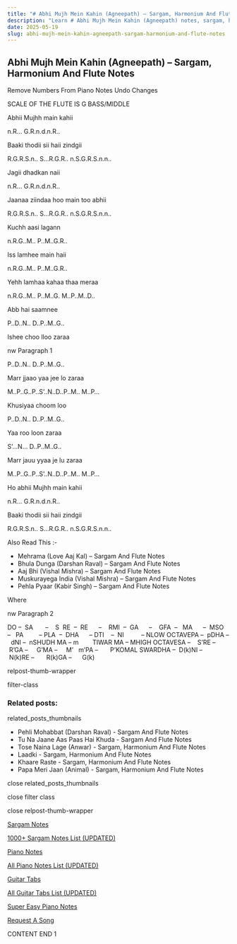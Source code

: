 ```yaml
---
title: "# Abhi Mujh Mein Kahin (Agneepath) – Sargam, Harmonium And Flute Notes"
description: "Learn # Abhi Mujh Mein Kahin (Agneepath) notes, sargam, harmonium notations and flute notes. Easy step-by-step tutorial for beginners."
date: 2025-05-19
slug: abhi-mujh-mein-kahin-agneepath-sargam-harmonium-and-flute-notes
---
```


## Abhi Mujh Mein Kahin (Agneepath) – Sargam, Harmonium And Flute Notes

Remove Numbers From Piano Notes
Undo Changes

SCALE OF THE FLUTE IS G BASS/MIDDLE

Abhii Mujhh main kahii

n.R… G.R.n.d.n.R..

Baaki thodii sii haii zindgii

R.G.R.S.n.. S…R.G.R.. n.S.G.R.S.n.n..

Jagii dhadkan naii

n.R… G.R.n.d.n.R..

Jaanaa ziindaa hoo main too abhii

R.G.R.S.n.. S…R.G.R.. n.S.G.R.S.n.n..

Kuchh aasi lagann

n.R.G..M.. P..M..G.R..

Iss lamhee main haii

n.R.G..M.. P..M..G.R..

Yehh lamhaa kahaa thaa meraa

n.R.G..M.. P..M..G. M..P..M..D..

Abb hai saamnee

P..D..N.. D..P..M..G..

Ishee choo lloo zaraa

nw Paragraph 1

P..D..N.. D..P..M..G..

Marr jjaao yaa jee lo zaraa

M..P..G..P..S’..N..D..P..M.. M..P…

Khusiyaa choom loo

P..D..N.. D..P..M..G..

Yaa roo loon zaraa

S’…N… D..P..M..G..

Marr jauu yyaa je lu zaraa

M..P..G..P..S’..N..D..P..M.. M..P…

Ho abhii Mujhh main kahii

n.R… G.R.n.d.n.R..

Baaki thodii sii haii zindgii

R.G.R.S.n.. S…R.G.R.. n.S.G.R.S.n.n..



Also Read This :-



* Mehrama (Love Aaj Kal) – Sargam And Flute Notes
* Bhula Dunga (Darshan Raval) – Sargam And Flute Notes
* Aaj Bhi (Vishal Mishra) – Sargam And Flute Notes
* Muskurayega India (Vishal Mishra) – Sargam And Flute Notes
* Pehla Pyaar (Kabir Singh) – Sargam And Flute Notes

Where

nw Paragraph 2



DO –  SA       –    S  RE  –  RE      –    RMI  –  GA      –    GFA  –   MA      –  MSO  –   PA         – PLA  –  DHA      – DTI    –  NI          – NLOW OCTAVEPA –  pDHA –  dNI –  nSHUDH MA – m        TIWAR MA – MHIGH OCTAVESA –    S’RE –     R’GA –     G’MA –     M’   m’PA –       P’KOMAL SWARDHA –  D(k)NI –       N(k)RE –       R(k)GA –      G(k)



relpost-thumb-wrapper

filter-class

### Related posts:

related_posts_thumbnails

* Pehli Mohabbat (Darshan Raval) - Sargam And Flute Notes
* Tu Na Jaane Aas Paas Hai Khuda - Sargam And Flute Notes
* Tose Naina Lage (Anwar) - Sargam, Harmonium And Flute Notes
* Laadki - Sargam, Harmonium And Flute Notes
* Khaare Raste - Sargam, Harmonium And Flute Notes
* Papa Meri Jaan (Animal) - Sargam, Harmonium And Flute Notes

close related_posts_thumbnails

close filter class

close relpost-thumb-wrapper

[Sargam Notes](https://www.notationsworld.com/sargam-notes.html)

[1000+ Sargam Notes List (UPDATED)](https://www.notationsworld.com/all-songs-list-sargam-notes.html)

[Piano Notes](https://www.notationsworld.com/piano-notes.html)

[All Piano Notes List (UPDATED)](https://www.notationsworld.com/all-songs-list-piano-notes.html)

[Guitar Tabs](https://www.notationsworld.com/guitar-tabs.html)

[All Guitar Tabs List (UPDATED)](https://www.notationsworld.com/all-songs-list-guitar-tabs.html)

[Super Easy Piano Notes](https://studywall.in/)

[Request A Song](https://www.notationsworld.com/request-a-song.html)

CONTENT END 1

